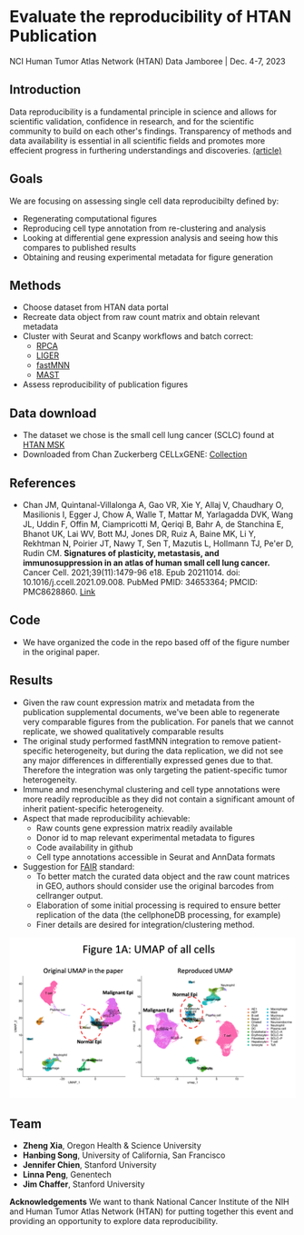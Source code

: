 # Evaluate the reproducibility of HTAN Publication
NCI Human Tumor Atlas Network (HTAN) Data Jamboree | Dec. 4-7, 2023


**Introduction**
-------
Data reproducibility is a fundamental principle in science and allows for scientific validation, confidence in research, and for the scientific community to build on each other's findings. Transparency of methods and data availability is essential in all scientific fields and promotes more effecient progress in furthering understandings and discoveries. [(article)](https://www.nature.com/articles/d42473-019-00004-y)

**Goals**
-------
We are focusing on assessing single cell data reproducibilty defined by:
* Regenerating computational figures
* Reproducing cell type annotation from re-clustering and analysis
* Looking at differential gene expression analysis and seeing how this compares to published results
* Obtaining and reusing experimental metadata for figure generation

**Methods**
-------
* Choose dataset from HTAN data portal
* Recreate data object from raw count matrix and obtain relevant metadata
* Cluster with Seurat and Scanpy workflows and batch correct:
	- [RPCA](https://satijalab.org/seurat/articles/integration_rpca.html) 
	- [LIGER](https://github.com/welch-lab/liger)
	- [fastMNN](https://rdrr.io/github/satijalab/seurat-wrappers/man/RunFastMNN.html)
	- [MAST](https://rglab.github.io/MAST/)
* Assess reproducibility of publication figures

**Data download**
-------
* The dataset we chose is the small cell lung cancer (SCLC) found at [HTAN MSK](https://humantumoratlas.org/explore?selectedFilters=%5B%7B%22group%22%3A%22AtlasName%22%2C%22value%22%3A%22HTAN+MSK%22%7D%5D)
* Downloaded from Chan Zuckerberg CELLxGENE: [Collection](https://cellxgene.cziscience.com/collections/62e8f058-9c37-48bc-9200-e767f318a8ec)


**References**
-------
* Chan JM, Quintanal-Villalonga A, Gao VR, Xie Y, Allaj V, Chaudhary O, Masilionis I, Egger J, Chow A, Walle T, Mattar M, Yarlagadda DVK, Wang JL, Uddin F, Offin M, Ciampricotti M, Qeriqi B, Bahr A, de Stanchina E, Bhanot UK, Lai WV, Bott MJ, Jones DR, Ruiz A, Baine MK, Li Y, Rekhtman N, Poirier JT, Nawy T, Sen T, Mazutis L, Hollmann TJ, Pe'er D, Rudin CM. **Signatures of plasticity, metastasis, and immunosuppression in an atlas of human small cell lung cancer.** Cancer Cell. 2021;39(11):1479-96 e18. Epub 20211014. doi: 10.1016/j.ccell.2021.09.008. PubMed PMID: 34653364; PMCID: PMC8628860. [Link](https://www.cell.com/cancer-cell/fulltext/S1535-6108(21)00497-9)


## Code
* We have organized the code in the repo based off of the figure number in the original paper.


## Results
* Given the raw count expression matrix and metadata from the publication supplemental documents, we've been able to regenerate very comparable figures from the publication. For panels that we cannot replicate, we showed qualitatively comparable results
* The original study performed fastMNN integration to remove patient-specific heterogeneity, but during the data replication, we did not see any major differences in differentially expressed genes due to that. Therefore the integration was only targeting the patient-specific tumor heterogeneity. 
* Immune and mesenchymal clustering and cell type annotations were more readily reproducible as they did not contain a significant amount of inherit patient-specific heterogeneity.
* Aspect that made reproducibility achievable:
	- Raw counts gene expression matrix readily available
	- Donor id to map relevant experimental metadata to figures
	- Code availability in github
	- Cell type annotations accessible in Seurat and AnnData formats
* Suggestion for [FAIR](https://www.nature.com/articles/sdata201618) standard:
	- To better match the curated data object and the raw count matrices in GEO, authors should consider use the original barcodes from cellranger output.
	- Elaboration of some initial processing is required to ensure better replication of the data (the cellphoneDB processing, for example)
	- Finer details are desired for integration/clustering method.

![all_cells](all_cells_reproduciibility.png)

**Team**
-------
* **Zheng Xia**, Oregon Health & Science University
* **Hanbing Song**, University of California, San Francisco
* **Jennifer Chien**, Stanford University
* **Linna Peng**, Genentech
* **Jim Chaffer**, Stanford University

**Acknowledgements**
We want to thank National Cancer Institute of the NIH and Human Tumor Atlas Network (HTAN) for putting together this event and providing an opportunity to explore data reproducibility.
